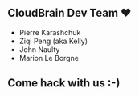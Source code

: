 <h2 class="bullet">CloudBrain Dev Team ♥</h2>
<ul>
    <li>Pierre Karashchuk</li>
    <li>Ziqi Peng (aka Kelly)</li>
    <li>John Naulty</li>
    <li>Marion Le Borgne</li>
</ul>

<h2 class="bullet">Come hack with us :-)</h2>


